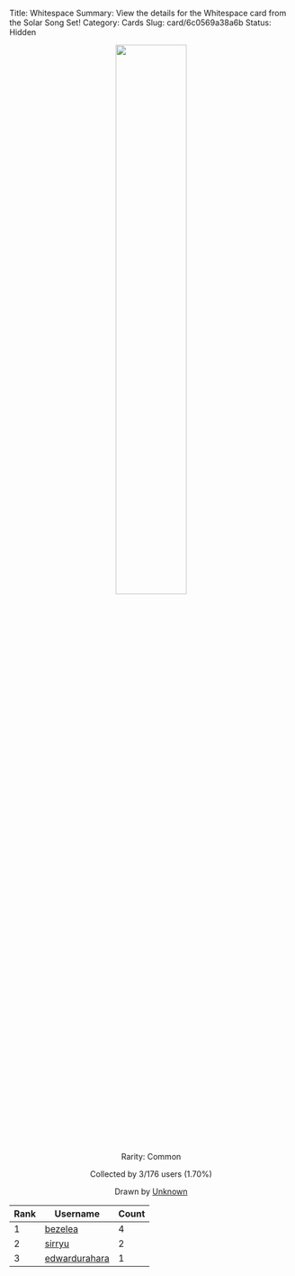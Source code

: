 Title: Whitespace
Summary: View the details for the Whitespace card from the Solar Song Set!
Category: Cards
Slug: card/6c0569a38a6b
Status: Hidden

<center><a href='/images/cards/6c0569a38a6b.png'><img src='/images/cards/6c0569a38a6b.png' width='50%'></a>

Rarity: Common

Collected by 3/176 users (1.70%)

Drawn by <a href='#'>Unknown</a></center>

<table class="table">
  <thead>
    <tr>
      <th scope="col">Rank</th>
      <th scope="col">Username</th>
      <th scope="col">Count</th>
    </tr>
  </thead>
  <tbody>
    <tr>
      <td>1</td>
      <td><a href="https://www.twitch.tv/bezelea">bezelea</a></td>
      <td>4</td>
      </tr>
    <tr>
      <td>2</td>
      <td><a href="https://www.twitch.tv/sirryu">sirryu</a></td>
      <td>2</td>
      </tr>
    <tr>
      <td>3</td>
      <td><a href="https://www.twitch.tv/edwardurahara">edwardurahara</a></td>
      <td>1</td>
      </tr>
  </tbody>
</table>